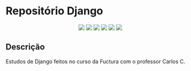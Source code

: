 <h1>Repositório Django</h1> 

<p align="center">
   <img src="http://img.shields.io/static/v1?label=License&message=MIT&color=green&style=for-the-badge"/>
   <img src="https://img.shields.io/badge/HTML-HTML5-orange?label=HTML&message=HTML5&color=orange&style=for-the-badge&logo=HTML5"/>
   <img src="https://img.shields.io/badge/CSS-CSS3-informational?label=CSS&message=CSS3&color=informational&style=for-the-badge&logo=CSS3"/>
    <img src="https://img.shields.io/badge/DJANGO-4.1.6-green?label=DJANGO&message=4.1.6&color=informational&style=for-the-badge&logo=DJANGO"/>
   <img src="https://img.shields.io/badge/Django-092E20?style=for-the-badge&logo=django&logoColor=green"/>
   <img src="https://img.shields.io/badge/PYTHON-3.10.2-brightgreen
?label=PYTHON&message=3.10.2&color=brightgreen&style=for-the-badge&logo=Python"/>
</p>


## Descrição

<p align="justify">
  Estudos de Django feitos no curso da Fuctura com o professor Carlos C.
</p>
